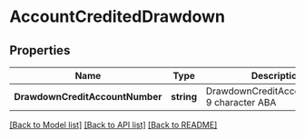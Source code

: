 # AccountCreditedDrawdown

## Properties
Name | Type | Description | Notes
------------ | ------------- | ------------- | -------------
**DrawdownCreditAccountNumber** | **string** | DrawdownCreditAccountNumber  9 character ABA  | [optional] 

[[Back to Model list]](../README.md#documentation-for-models) [[Back to API list]](../README.md#documentation-for-api-endpoints) [[Back to README]](../README.md)


